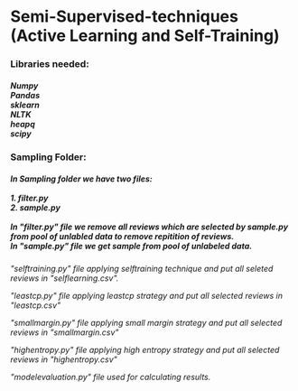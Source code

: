 <h1>Semi-Supervised-techniques (Active Learning and Self-Training)</h1>

<h3>Libraries needed:</h3>
<h5>Numpy <br> Pandas <br> sklearn <br> NLTK <br> heapq <br> scipy </h5>

<h3> Sampling Folder: <//h3>
<h5>In Sampling folder we have two files: <br> <br> 1. filter.py <br> 2. sample.py <br> <br>
  In "filter.py" file we remove all reviews which are selected by sample.py from pool of unlabled data to remove repitition of reviews.  <br>
  In "sample.py" file we get sample from pool of unlabeled data.
   </h5>


<h6>"selftraining.py" file applying selftraining technique and put all seleted reviews in "selflearning.csv". 

"leastcp.py" file applying leastcp strategy and put all selected reviews in "leastcp.csv"

"smallmargin.py" file applying small margin strategy and put all selected reviews in "smallmargin.csv"

"highentropy.py" file applying high entropy strategy and put all selected reviews in "highentropy.csv"

"modelevaluation.py" file used for calculating results. </h6>
